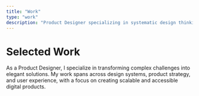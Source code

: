 ```yaml
---
title: "Work"
type: "work"
description: "Product Designer specializing in systematic design thinking and complex digital experiences"
---
```


# Selected Work

As a Product Designer, I specialize in transforming complex challenges into elegant solutions. My work spans across design systems, product strategy, and user experience, with a focus on creating scalable and accessible digital products.
